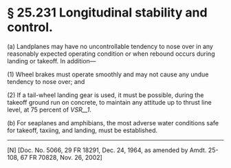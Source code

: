 # § 25.231   Longitudinal stability and control.

(a) Landplanes may have no uncontrollable tendency to nose over in any reasonably expected operating condition or when rebound occurs during landing or takeoff. In addition—


(1) Wheel brakes must operate smoothly and may not cause any undue tendency to nose over; and 


(2) If a tail-wheel landing gear is used, it must be possible, during the takeoff ground run on concrete, to maintain any attitude up to thrust line level, at 75 percent of *V*_SR__1_. 


(b) For seaplanes and amphibians, the most adverse water conditions safe for takeoff, taxiing, and landing, must be established. 



---

[N] [Doc. No. 5066, 29 FR 18291, Dec. 24, 1964, as amended by Amdt. 25-108, 67 FR 70828, Nov. 26, 2002]




